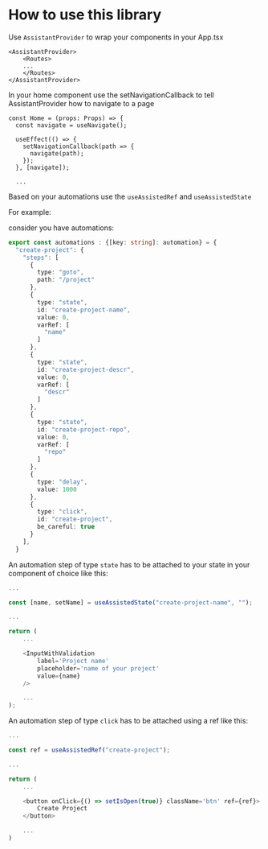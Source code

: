 # How to use this library

Use `AssistantProvider` to wrap your components in your App.tsx 

```tsx
<AssistantProvider>
    <Routes>
    ...
    </Routes>
</AssistantProvider>
```

In your home component use the setNavigationCallback to tell AssistantProvider how to navigate to a page

```tsx
const Home = (props: Props) => {
  const navigate = useNavigate();

  useEffect(() => {
    setNavigationCallback(path => {
      navigate(path);
    });
  }, [navigate]);

  ...
```

Based on your automations use the `useAssistedRef` and `useAssistedState`

For example:

consider you have automations:

```ts
export const automations : {[key: string]: automation} = {
  "create-project": {
    "steps": [
      {
        type: "goto",
        path: "/project"
      },
      {
        type: "state",
        id: "create-project-name",
        value: 0,
        varRef: [
          "name"
        ]
      },
      {
        type: "state",
        id: "create-project-descr",
        value: 0,
        varRef: [
          "descr"
        ]
      },
      {
        type: "state",
        id: "create-project-repo",
        value: 0,
        varRef: [
          "repo"
        ]
      },
      {
        type: "delay",
        value: 1000
      },
      {
        type: "click",
        id: "create-project",
        be_careful: true
      }
    ],
  }
```

An automation step of type `state` has to be attached to your state in your component of choice like this:

```ts
...

const [name, setName] = useAssistedState("create-project-name", "");

...

return (
    ...

    <InputWithValidation
        label='Project name'
        placeholder='name of your project'
        value={name}
    />

    ...
);
```

An automation step of type `click` has to be attached using a ref like this:

```ts
...

const ref = useAssistedRef("create-project");

...

return (
    ...

    <button onClick={() => setIsOpen(true)} className='btn' ref={ref}>
        Create Project
    </button>

    ...
)
```